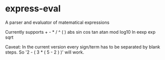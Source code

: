 # express-eval
A parser and evaluator of matematical expressions

Currently supports + - * / ^ ( ) abs sin cos tan atan mod log10 ln eexp exp sqrt

Caveat: In the current version every sign/term has to be separated by blank steps. So '2 - ( 3 * ( 5 - 2 ) )' will work.
